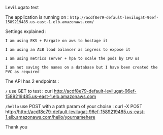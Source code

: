 Levi Lugato test

The application is running on : `http://acdf8e79-default-levilugat-96ef-1589219485.us-east-1.elb.amazonaws.com/` 

Settings explained :

    I am using EKS + Fargate on aws to hostage it

    I am using an ALB load balancer as ingress to expose it

    I am using metrics server + hpa to scale the pods by CPU us

    I am not saving the names on a database but I have been created the PVC as required


The API has 2 endpoints :

`/` use GET to test : curl http://acdf8e79-default-levilugat-96ef-1589219485.us-east-1.elb.amazonaws.com

`/hello` use POST with a path param of your choise : curl -X POST http://http://acdf8e79-default-levilugat-96ef-1589219485.us-east-1.elb.amazonaws.com/hello/yournamehere

Thank you

